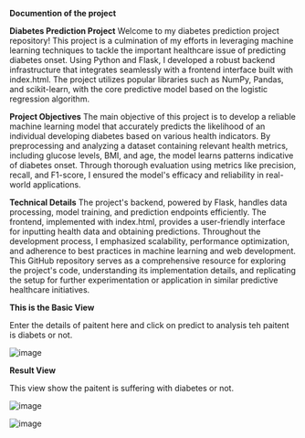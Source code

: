 **Documention of the project**

**Diabetes Prediction Project**
Welcome to my diabetes prediction project repository! This project is a culmination of my efforts in leveraging machine learning techniques to tackle the important healthcare issue of predicting diabetes onset. Using Python and Flask, I developed a robust backend infrastructure that integrates seamlessly with a frontend interface built with index.html. The project utilizes popular libraries such as NumPy, Pandas, and scikit-learn, with the core predictive model based on the logistic regression algorithm.

**Project Objectives**
The main objective of this project is to develop a reliable machine learning model that accurately predicts the likelihood of an individual developing diabetes based on various health indicators. By preprocessing and analyzing a dataset containing relevant health metrics, including glucose levels, BMI, and age, the model learns patterns indicative of diabetes onset. Through thorough evaluation using metrics like precision, recall, and F1-score, I ensured the model's efficacy and reliability in real-world applications.

**Technical Details**
The project's backend, powered by Flask, handles data processing, model training, and prediction endpoints efficiently. The frontend, implemented with index.html, provides a user-friendly interface for inputting health data and obtaining predictions. Throughout the development process, I emphasized scalability, performance optimization, and adherence to best practices in machine learning and web development. This GitHub repository serves as a comprehensive resource for exploring the project's code, understanding its implementation details, and replicating the setup for further experimentation or application in similar predictive healthcare initiatives.

**This is the Basic View**

Enter the details of paitent here and click on predict to analysis teh paitent is diabets or not.

![image](https://github.com/Harshith1003/DiabetesPredictionML/assets/119159671/0f7d8ee5-a064-47b9-9d8f-94032348625b)

**Result View**

This view show the paitent is suffering with diabetes or not.

![image](https://github.com/Harshith1003/DiabetesPredictionML/assets/119159671/45fdb3fd-2795-4bed-a549-077561ee8c21)


![image](https://github.com/Harshith1003/DiabetesPredictionML/assets/119159671/4c633b51-604e-443c-8026-c67000be716f)

